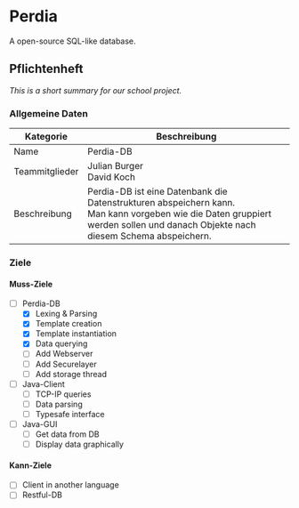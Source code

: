 # Perdia
A open-source SQL-like database.


## Pflichtenheft
*This is a short summary for our school project.*

### Allgemeine Daten
|Kategorie|Beschreibung|
|-|-|
|Name|Perdia-DB|
|Teammitglieder|Julian Burger <br> David Koch|
|Beschreibung|Perdia-DB ist eine Datenbank die Datenstrukturen abspeichern kann. <br> Man kann vorgeben wie die Daten gruppiert werden sollen und danach Objekte nach diesem Schema abspeichern.|

### Ziele
#### Muss-Ziele
- [ ] Perdia-DB
  - [x] Lexing & Parsing 
  - [x] Template creation
  - [x] Template instantiation
  - [x] Data querying
  - [ ] Add Webserver
  - [ ] Add Securelayer
  - [ ] Add storage thread
- [ ] Java-Client
  - [ ] TCP-IP queries
  - [ ] Data parsing
  - [ ] Typesafe interface
- [ ] Java-GUI
  - [ ] Get data from DB
  - [ ] Display data graphically

#### Kann-Ziele
- [ ] Client in another language
- [ ] Restful-DB
